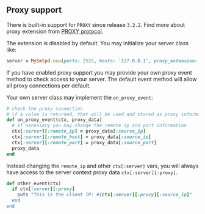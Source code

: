 ## Proxy support

There is built-in support for `PROXY` since release `3.2.2`. Find more about proxy extension from [PROXY protocol](https://github.com/haproxy/haproxy/blob/master/doc/proxy-protocol.txt).

The extension is disabled by default. You may initialize your server class like:

```rb
server = MySmtpd.new(ports: 2525, hosts: '127.0.0.1', proxy_extension: true)
```

If you have enabled proxy support you may provide your own proxy event method to check access to your server. The default event method will allow all proxy connections per default.

Your own server class may implement the `on_proxy_event`:

```rb
# check the proxy connection
# if a value is returned, that will be used and stored as proxy information
def on_proxy_event(ctx, proxy_data)
  # if necessary you may change the remote ip and port information
  ctx[:server][:remote_ip] = proxy_data[:source_ip]
  ctx[:server][:remote_host] = proxy_data[:source_ip]
  ctx[:server][:remote_port] = proxy_data[:source_port]
  proxy_data
end
```

Instead changing the `remote_ip` and other `ctx[:server]` vars, you will always have access to the server context proxy data `ctx[:server][:proxy]`.

```rb
def other_event(ctx)
  if ctx[:server][:proxy]
    puts "This is the client IP: #{ctx[:server][:proxy][:source_ip]"
  end
end
```

<br>
